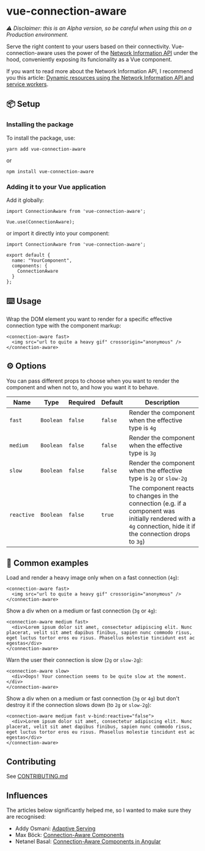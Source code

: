 # vue-connection-aware

_⚠️ Disclaimer: this is an Alpha version, so be careful when using this on a Production environment._

Serve the right content to your users based on their connectivity. Vue-connection-aware uses the power of the [Network Information API](https://developer.mozilla.org/en-US/docs/Web/API/Network_Information_API) under the hood, conveniently exposing its funcionality as a Vue component.

If you want to read more about the Network Information API, I recommend you this article: [Dynamic resources using the Network Information API and service workers](https://deanhume.com/dynamic-resources-using-the-network-information-api-and-service-workers/).

## 📦 Setup 

### Installing the package

To install the package, use:
```
yarn add vue-connection-aware
```
or
```
npm install vue-connection-aware
```

### Adding it to your Vue application

Add it globally:
```
import ConnectionAware from 'vue-connection-aware';

Vue.use(ConnectionAware);
```

or import it directly into your component:

```
import ConnectionAware from 'vue-connection-aware';

export default {
  name: "YourComponent",
  components: {
    ConnectionAware
  }
};
```

## ⌨️ Usage

Wrap the DOM element you want to render for a specific effective connection type with the component markup:

```
<connection-aware fast>
  <img src="url to quite a heavy gif" crossorigin="anonymous" />
</connection-aware>
```

## ⚙️ Options

You can pass different props to choose when you want to render the component and when not to, and how you want it to behave.

| Name       | Type      | Required | Default | Description                                                                                                                                                     |
|------------|-----------|----------|---------|-----------------------------------------------------------------------------------------------------------------------------------------------------------------|
| `fast`     | `Boolean` | `false`  | `false` | Render the component when the effective type is `4g`                                                                                                            |
| `medium`   | `Boolean` | `false`  | `false` | Render the component when the effective type is `3g`                                                                                                            |
| `slow`     | `Boolean` | `false`  | `false` | Render the component when the effective type is `2g` or `slow-2g`                                                                                               |
| `reactive` | `Boolean` | `false`  | `true`  | The component reacts to changes in the connection (e.g. if a component was initially rendered with a `4g` connection, hide it if the connection drops to `3g`)  |

## 🧪 Common examples

Load and render a heavy image only when on a fast connection (`4g`):
```
<connection-aware fast>
  <img src="url to quite a heavy gif" crossorigin="anonymous" />
</connection-aware>
```

Show a div when on a medium or fast connection (`3g` or `4g`):
```
<connection-aware medium fast>
  <div>Lorem ipsum dolor sit amet, consectetur adipiscing elit. Nunc placerat, velit sit amet dapibus finibus, sapien nunc commodo risus, eget luctus tortor eros eu risus. Phasellus molestie tincidunt est ac egestas</div>
</connection-aware>
```

Warn the user their connection is slow (`2g` or `slow-2g`):
```
<connection-aware slow>
  <div>Oops! Your connection seems to be quite slow at the moment.</div>
</connection-aware>
```

Show a div when on a medium or fast connection (`3g` or `4g`) but don't destroy it if the connection slows down (to `2g` or `slow-2g`):

```
<connection-aware medium fast v-bind:reactive="false">
  <div>Lorem ipsum dolor sit amet, consectetur adipiscing elit. Nunc placerat, velit sit amet dapibus finibus, sapien nunc commodo risus, eget luctus tortor eros eu risus. Phasellus molestie tincidunt est ac egestas</div>
</connection-aware>
```

## Contributing

See [CONTRIBUTING.md](https://github.com/SachaZvetelman/vue-connection-aware/blob/master/CONTRIBUTING.md)

## Influences

The articles below significantly helped me, so I wanted to make sure they are recognised:
- Addy Osmani: [Adaptive Serving](https://addyosmani.com/blog/adaptive-serving/)
- Max Böck: [Connection-Aware Components](https://mxb.dev/blog/connection-aware-components/)
- Netanel Basal: [Connection-Aware Components in Angular](https://netbasal.com/connection-aware-components-in-angular-3a66bb0bab6f)

